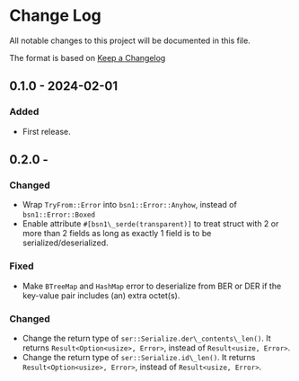 # Change Log

All notable changes to this project will be documented in this file.

The format is based on [Keep a Changelog](http://keepachangelog.com/)

## 0.1.0 - 2024-02-01

### Added

- First release.

## 0.2.0 -

### Changed

- Wrap `TryFrom::Error` into `bsn1::Error::Anyhow`, instead of `bsn1::Error::Boxed`
- Enable attribute `#[bsn1\_serde(transparent)]` to treat struct with 2 or more than 2 fields as long as exactly 1 field is to be serialized/deserialized.

### Fixed

- Make `BTreeMap` and `HashMap` error to deserialize from BER or DER if the key-value pair includes (an) extra octet(s).

### Changed

- Change the return type of `ser::Serialize.der\_contents\_len()`. It returns `Result<Option<usize>, Error>`, instead of `Result<usize, Error>`.
- Change the return type of `ser::Serialize.id\_len()`. It returns `Result<Option<usize>, Error>`, instead of `Result<usize, Error>`.
